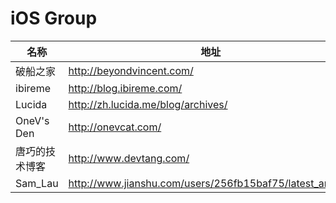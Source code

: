 # iOS Group

名称 | 地址
----- | -----
破船之家 |  <http://beyondvincent.com/>
ibireme |  <http://blog.ibireme.com/>
Lucida | <http://zh.lucida.me/blog/archives/>
OneV's Den | <http://onevcat.com/>
唐巧的技术博客 |  <http://www.devtang.com/>
Sam_Lau |  <http://www.jianshu.com/users/256fb15baf75/latest_articles>
